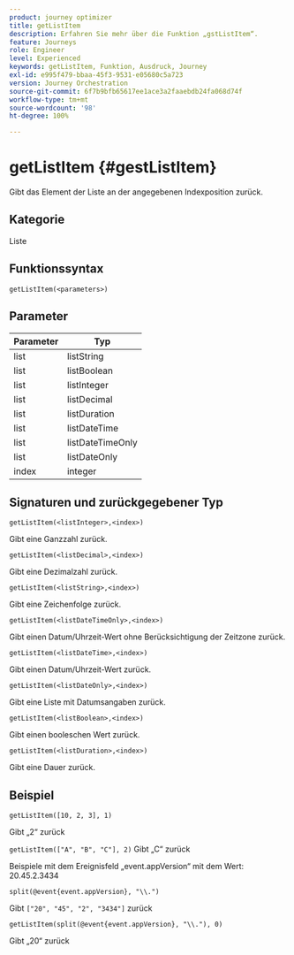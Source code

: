 ```yaml
---
product: journey optimizer
title: getListItem
description: Erfahren Sie mehr über die Funktion „gstListItem“.
feature: Journeys
role: Engineer
level: Experienced
keywords: getListItem, Funktion, Ausdruck, Journey
exl-id: e995f479-bbaa-45f3-9531-e05680c5a723
version: Journey Orchestration
source-git-commit: 6f7b9bfb65617ee1ace3a2faaebdb24fa068d74f
workflow-type: tm+mt
source-wordcount: '98'
ht-degree: 100%

---
```


# getListItem {#gestListItem}

Gibt das Element der Liste an der angegebenen Indexposition zurück.

## Kategorie

Liste

## Funktionssyntax

`getListItem(<parameters>)`

## Parameter

| Parameter | Typ |
|-----------|------------------|
| list | listString |
| list | listBoolean |
| list | listInteger |
| list | listDecimal |
| list | listDuration |
| list | listDateTime |
| list | listDateTimeOnly |
| list | listDateOnly |
| index | integer |

## Signaturen und zurückgegebener Typ

`getListItem(<listInteger>,<index>)`

Gibt eine Ganzzahl zurück.

`getListItem(<listDecimal>,<index>)`

Gibt eine Dezimalzahl zurück.

`getListItem(<listString>,<index>)`

Gibt eine Zeichenfolge zurück.

`getListItem(<listDateTimeOnly>,<index>)`

Gibt einen Datum/Uhrzeit-Wert ohne Berücksichtigung der Zeitzone zurück.

`getListItem(<listDateTime>,<index>)`

Gibt einen Datum/Uhrzeit-Wert zurück.

`getListItem(<listDateOnly>,<index>)`

Gibt eine Liste mit Datumsangaben zurück.

`getListItem(<listBoolean>,<index>)`

Gibt einen booleschen Wert zurück.

`getListItem(<listDuration>,<index>)`

Gibt eine Dauer zurück.

## Beispiel

`getListItem([10, 2, 3], 1)`

Gibt „2“ zurück

`getListItem(["A", "B", "C"], 2)`
Gibt „C“ zurück

Beispiele mit dem Ereignisfeld „event.appVersion“ mit dem Wert: 20.45.2.3434

`split(@event{event.appVersion}, "\\.")`

Gibt `["20", "45", "2", "3434"]` zurück

`getListItem(split(@event{event.appVersion}, "\\."), 0)`

Gibt „20“ zurück
